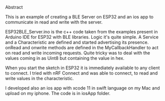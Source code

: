 Abstract

This is an example of creating a BLE Server on ESP32 and an ios app to communicate in read and write with the server.

ESP32BLE_Server.ino is the c++ code taken from the examples present in Arduino IDE for ESP32 with BLE libraries. Logic it's quite simple. A Service and a Characteristic are defined and started advertising its presence. onRead and onwrite methods are defined in the MyCallbackHandler to act on read and write incoming requests. Quite tricky was to deal with the values coming in as Uint8 but containing the value in hex.

When you start the sketch in ESP32 it is immediately available to any client to connect. I tried with nRF Connect and was able to connect, to read and write values in the characteristic.

I developed also an ios app with xcode 11 in swift language on my Mac and upload on my iphone. The code is in iosApp folder.


